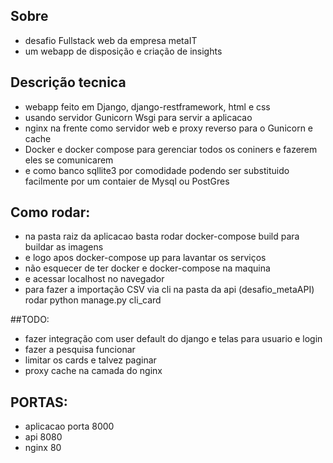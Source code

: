 ## Sobre
- desafio Fullstack web da empresa metaIT
- um webapp de disposição e criação de insights 

## Descrição tecnica
- webapp feito em Django, django-restframework, html e css
- usando servidor Gunicorn Wsgi para servir a aplicacao
- nginx na frente como servidor web e proxy reverso para o Gunicorn e cache
- Docker e docker compose para gerenciar todos os coniners e fazerem eles se comunicarem
- e como banco sqllite3 por comodidade podendo ser substituido facilmente por um contaier de Mysql ou PostGres


## Como rodar:
- na pasta raiz da aplicacao basta rodar docker-compose build para buildar as imagens
- e logo apos docker-compose up para lavantar os serviços
- não esquecer de ter docker e docker-compose na maquina
- e acessar localhost no navegador
- para fazer a importação CSV via cli na pasta da api (desafio_metaAPI) rodar python manage.py cli_card


##TODO:
- fazer integração com user default do django e telas para usuario e login
- fazer a pesquisa funcionar
- limitar os cards e talvez paginar
- proxy cache na camada do nginx


## PORTAS:
- aplicacao porta 8000
- api 8080
- nginx 80

